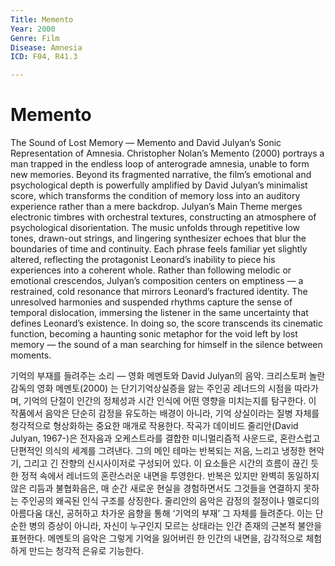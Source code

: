 ```yaml
---
Title: Memento
Year: 2000
Genre: Film
Disease: Amnesia
ICD: F04, R41.3

---
```


# Memento

The Sound of Lost Memory — Memento and David Julyan’s Sonic Representation of Amnesia. Christopher Nolan’s Memento (2000) portrays a man trapped in the endless loop of anterograde amnesia, unable to form new memories. Beyond its fragmented narrative, the film’s emotional and psychological depth is powerfully amplified by David Julyan’s minimalist score, which transforms the condition of memory loss into an auditory experience rather than a mere backdrop. Julyan’s Main Theme merges electronic timbres with orchestral textures, constructing an atmosphere of psychological disorientation. The music unfolds through repetitive low tones, drawn-out strings, and lingering synthesizer echoes that blur the boundaries of time and continuity. Each phrase feels familiar yet slightly altered, reflecting the protagonist Leonard’s inability to piece his experiences into a coherent whole. Rather than following melodic or emotional crescendos, Julyan’s composition centers on emptiness — a restrained, cold resonance that mirrors Leonard’s fractured identity. The unresolved harmonies and suspended rhythms capture the sense of temporal dislocation, immersing the listener in the same uncertainty that defines Leonard’s existence. In doing so, the score transcends its cinematic function, becoming a haunting sonic metaphor for the void left by lost memory — the sound of a man searching for himself in the silence between moments.

기억의 부재를 들려주는 소리 — 영화 메멘토와 David Julyan의 음악. 크리스토퍼 놀란 감독의 영화 메멘토(2000) 는 단기기억상실증을 앓는 주인공 레너드의 시점을 따라가며, 기억의 단절이 인간의 정체성과 시간 인식에 어떤 영향을 미치는지를 탐구한다. 이 작품에서 음악은 단순히 감정을 유도하는 배경이 아니라, 기억 상실이라는 질병 자체를 청각적으로 형상화하는 중요한 매개로 작용한다. 작곡가 데이비드 줄리안(David Julyan, 1967-)은 전자음과 오케스트라를 결합한 미니멀리즘적 사운드로, 혼란스럽고 단편적인 의식의 세계를 그려낸다. 그의 메인 테마는 반복되는 저음, 느리고 냉정한 현악기, 그리고 긴 잔향의 신시사이저로 구성되어 있다. 이 요소들은 시간의 흐름이 끊긴 듯한 정적 속에서 레너드의 혼란스러운 내면을 투영한다. 반복은 있지만 완벽히 동일하지 않은 리듬과 불협화음은, 매 순간 새로운 현실을 경험하면서도 그것들을 연결하지 못하는 주인공의 왜곡된 인식 구조를 상징한다. 줄리안의 음악은 감정의 절정이나 멜로디의 아름다움 대신, 공허하고 차가운 음향을 통해 ‘기억의 부재’ 그 자체를 들려준다. 이는 단순한 병의 증상이 아니라, 자신이 누구인지 모르는 상태라는 인간 존재의 근본적 불안을 표현한다. 메멘토의 음악은 그렇게 기억을 잃어버린 한 인간의 내면을, 감각적으로 체험하게 만드는 청각적 은유로 기능한다.
